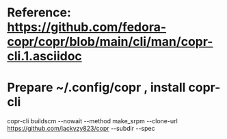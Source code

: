 # Reference: https://github.com/fedora-copr/copr/blob/main/cli/man/copr-cli.1.asciidoc
# Prepare ~/.config/copr , install copr-cli
copr-cli buildscm --nowait --method make_srpm  --clone-url https://github.com/jackyzy823/copr --subdir <folder> --spec <spec-file> <copr-project>
